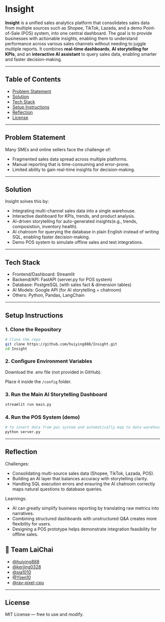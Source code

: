 # Insight 

**Insight** is a unified sales analytics platform that consolidates sales data from multiple sources such as Shopee, TikTok, Lazada, and a demo Point-of-Sale (POS) system, into one central dashboard.
The goal is to provide businesses with actionable insights, enabling them to understand performance across various sales channels without needing to juggle multiple reports. 
It combines **real-time dashboards**, **AI storytelling for KPIs**, and an **interactive AI assistant** to query sales data, enabling smarter and faster decision-making.

---
## Table of Contents

- [Problem Statement](#problem-statemnt)
- [Solution](#solution)
- [Tech Stack](#tech-stack)
- [Setup Instructions](#setup-instructions)
- [Reflection](#reflection)
- [License](#license)

---
## Problem Statement
Many SMEs and online sellers face the challenge of:
- Fragmented sales data spread across multiple platforms.
- Manual reporting that is time-consuming and error-prone.
- Limited ability to gain real-time insights for decision-making.
  
---

## Solution
Insight solves this by:
- Integrating multi-channel sales data into a single warehouse.
- Interactive dashboard for KPIs, trends, and product analysis.
- AI-driven storytelling for auto-generated insights(e.g., trends, composistion, inventory health).
- AI chatroom for querying the database in plain English instead of writing SQL, enabling faster decision-making.
- Demo POS system to simulate offline sales and test integrations.


---

## Tech Stack
- Frontend/Dashboard: Streamlit
- Backend/API: FastAPI (server.py for POS system)
- Database: PostgreSQL (with sales fact & dimension tables)
- AI Models: Google API (for AI storytelling + chatroom)
- Others: Python, Pandas, LangChain

---

## Setup Instructions
### 1. Clone the Repository
```bash
# Clone the repo
git clone https://github.com/huiying888/Insight.git
cd Insight
```
### 2. Configure Environment Variables
Download the .env file (not provided in GitHub).

Place it inside the `/config` folder.

### 3. Run the Main AI Storytelling Dashboard 
```bash
streamlit run main.py
```
### 4. Run the POS System (demo)
```bash
# to insert data from pos system and automatically map to data warehouse
python server.py
```

---

## Reflection
Challenges:
- Consolidating multi-source sales data (Shopee, TikTok, Lazada, POS).
- Building an AI layer that balances accuracy with storytelling clarity.
- Handling SQL execution errors and ensuring the AI chatroom correctly maps natural questions to database queries.

Learnings:
- AI can greatly simplify business reporting by translating raw metrics into narratives.
- Combining structured dashboards with unstructured Q&A creates more flexibility for users.
- Designing a POS prototype helps demonstrate integration feasibility for offline sales.


## 👥 Team LaiChai

- [@huiying888](https://github.com/huiying888)
- [@kerjing0328](https://github.com/kerjing0328)
- [@sia1010](https://github.com/sia1010)
- [@Yijen10](https://github.com/Yijen10)
- [@rav-pixel-cpu](https://github.com/rav-pixel-cpu)

---

## License
MIT License — free to use and modify.
